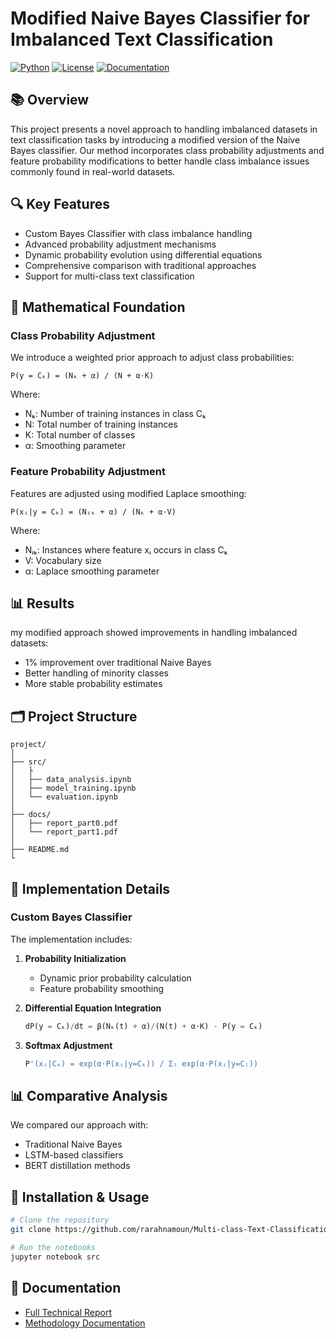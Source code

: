 
# Modified Naive Bayes Classifier for Imbalanced Text Classification 

[![Python](https://img.shields.io/badge/Python-3.8%2B-blue)](https://www.python.org/)
[![License](https://img.shields.io/badge/License-MIT-green.svg)](https://opensource.org/licenses/MIT)
[![Documentation](https://img.shields.io/badge/docs-passing-brightgreen.svg)](./docs)

## 📚 Overview

This project presents a novel approach to handling imbalanced datasets in text classification tasks by introducing a modified version of the Naive Bayes classifier. Our method incorporates class probability adjustments and feature probability modifications to better handle class imbalance issues commonly found in real-world datasets.



## 🔍 Key Features

- Custom Bayes Classifier with class imbalance handling
- Advanced probability adjustment mechanisms
- Dynamic probability evolution using differential equations
- Comprehensive comparison with traditional approaches
- Support for multi-class text classification

## 🧮 Mathematical Foundation

### Class Probability Adjustment

We introduce a weighted prior approach to adjust class probabilities:

```
P(y = Cₖ) = (Nₖ + α) / (N + α·K)
```

Where:
- Nₖ: Number of training instances in class Cₖ
- N: Total number of training instances
- K: Total number of classes
- α: Smoothing parameter

### Feature Probability Adjustment

Features are adjusted using modified Laplace smoothing:

```
P(xᵢ|y = Cₖ) = (Nᵢₖ + α) / (Nₖ + α·V)
```

Where:
- Nᵢₖ: Instances where feature xᵢ occurs in class Cₖ
- V: Vocabulary size
- α: Laplace smoothing parameter

## 📊 Results

my modified approach showed improvements in handling imbalanced datasets:

- 1% improvement over traditional Naive Bayes
- Better handling of minority classes
- More stable probability estimates



## 🗂️ Project Structure

```
project/
│
├── src/
│   ├
│   ├── data_analysis.ipynb
│   ├── model_training.ipynb
│   └── evaluation.ipynb
│
├── docs/
│   ├── report_part0.pdf
│   └── report_part1.pdf
│
├── README.md
└
```

## 📝 Implementation Details

### Custom Bayes Classifier

The implementation includes:

1. **Probability Initialization**
   - Dynamic prior probability calculation
   - Feature probability smoothing

2. **Differential Equation Integration**
   ```python
   dP(y = Cₖ)/dt = β(Nₖ(t) + α)/(N(t) + α·K) - P(y = Cₖ)
   ```

3. **Softmax Adjustment**
   ```python
   P'(xᵢ|Cₖ) = exp(α·P(xᵢ|y=Cₖ)) / Σₗ exp(α·P(xᵢ|y=Cₗ))
   ```

## 📊 Comparative Analysis

We compared our approach with:

- Traditional Naive Bayes
- LSTM-based classifiers
- BERT distillation methods



## 🔧 Installation & Usage

```bash
# Clone the repository
git clone https://github.com/rarahnamoun/Multi-class-Text-Classification.git

# Run the notebooks
jupyter notebook src
```

## 📖 Documentation

- [Full Technical Report](./docs/report_part0.pdf)
- [Methodology Documentation](./docs/report_part1.pdf)
